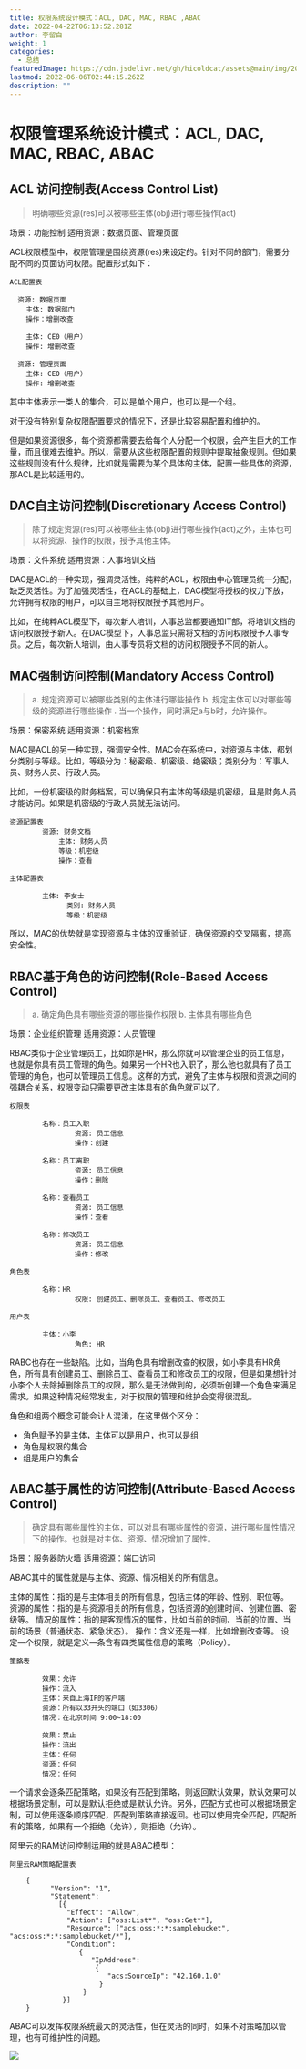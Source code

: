 ```yaml
---
title: 权限系统设计模式：ACL, DAC, MAC, RBAC ,ABAC
date: 2022-04-22T06:13:52.281Z
author: 李留白
weight: 1
categories:
  - 总结
featuredImage: https://cdn.jsdelivr.net/gh/hicoldcat/assets@main/img/20220422144657.png
lastmod: 2022-06-06T02:44:15.262Z
description: ""
---
```


# 权限管理系统设计模式：ACL, DAC, MAC, RBAC, ABAC

## ACL 访问控制表(Access Control List)

> 明确哪些资源(res)可以被哪些主体(obj)进行哪些操作(act)

场景：功能控制 适用资源：数据页面、管理页面

ACL权限模型中，权限管理是围绕资源(res)来设定的。针对不同的部门，需要分配不同的页面访问权限。配置形式如下：

```
ACL配置表
  
  资源: 数据页面
    主体: 数据部门
    操作：增删改查

    主体: CE0（用户）
    操作: 增删改查
  
  资源: 管理页面
    主体: CEO（用户）
    操作: 增删改查
```
其中主体表示一类人的集合，可以是单个用户，也可以是一个组。

对于没有特别复杂权限配置要求的情况下，还是比较容易配置和维护的。

但是如果资源很多，每个资源都需要去给每个人分配一个权限，会产生巨大的工作量，而且很难去维护。所以，需要从这些权限配置的规则中提取抽象规则。但如果这些规则没有什么规律，比如就是需要为某个具体的主体，配置一些具体的资源，那ACL是比较适用的。

## DAC自主访问控制(Discretionary Access Control)

> 除了规定资源(res)可以被哪些主体(obj)进行哪些操作(act)之外，主体也可以将资源、操作的权限，授予其他主体。

场景：文件系统 适用资源：人事培训文档

DAC是ACL的一种实现，强调灵活性。纯粹的ACL，权限由中心管理员统一分配，缺乏灵活性。为了加强灵活性，在ACL的基础上，DAC模型将授权的权力下放，允许拥有权限的用户，可以自主地将权限授予其他用户。

比如，在纯粹ACL模型下，每次新人培训，人事总监都要通知IT部，将培训文档的访问权限授予新人。在DAC模型下，人事总监只需将文档的访问权限授予人事专员。之后，每次新人培训，由人事专员将文档的访问权限授予不同的新人。

## MAC强制访问控制(Mandatory Access Control)

> a. 规定资源可以被哪些类别的主体进行哪些操作 b. 规定主体可以对哪些等级的资源进行哪些操作 . 当一个操作，同时满足a与b时，允许操作。

场景：保密系统 适用资源：机密档案

MAC是ACL的另一种实现，强调安全性。MAC会在系统中，对资源与主体，都划分类别与等级。比如，等级分为：秘密级、机密级、绝密级；类别分为：军事人员、财务人员、行政人员。

比如，一份机密级的财务档案，可以确保只有主体的等级是机密级，且是财务人员才能访问。如果是机密级的行政人员就无法访问。

```
资源配置表
        资源: 财务文档
            主体: 财务人员
            等级：机密级
            操作：查看
                
主体配置表
    
        主体: 李女士
              类别: 财务人员
              等级：机密级

```

所以，MAC的优势就是实现资源与主体的双重验证，确保资源的交叉隔离，提高安全性。

## RBAC基于角色的访问控制(Role-Based Access Control)

> a. 确定角色具有哪些资源的哪些操作权限
> b. 主体具有哪些角色

场景：企业组织管理 适用资源：人员管理

RBAC类似于企业管理员工，比如你是HR，那么你就可以管理企业的员工信息，也就是你具有员工管理的角色。如果另一个HR也入职了，那么他也就具有了员工管理的角色，也可以管理员工信息。这样的方式，避免了主体与权限和资源之间的强耦合关系，权限变动只需要更改主体具有的角色就可以了。

```
权限表
    
        名称：员工入职
                资源: 员工信息
                操作：创建
        
        名称：员工离职
                资源: 员工信息
                操作：删除
        
        名称：查看员工
                资源: 员工信息
                操作：查看
        
        名称：修改员工
                资源: 员工信息
                操作：修改
```

```
角色表
    
        名称：HR
                权限: 创建员工、删除员工、查看员工、修改员工

```

```
用户表
    
        主体：小李
                角色: HR
```

RABC也存在一些​缺陷。比如，当角色具有增删改查的权限，如小李具有HR角色，所有具有创建员工、删除员工、查看员工和修改员工的权限，但是如果想针对小李个人去除掉删除员工的权限，那么是无法做到的，必须新创建一个角色来满足需求​。如果这种情况经常发生，对于权限的管理和维护会变得很混乱。

角色和组两个概念可能会让人混淆，在这里做个区分：

- 角色赋予的是主体，主体可以是用户，也可以是组
- 角色是权限的集合
- 组是用户的集合

## ABAC基于属性的访问控制(Attribute-Based Access Control)

> 确定具有哪些属性的主体，可以对具有哪些属性的资源，进行哪些属性情况下的操作。也就是对主体、资源、情况增加了属性。

场景：服务器防火墙 适用资源：端口访问

ABAC其中的属性就是与主体、资源、情况相关的所有信息。

主体的属性：指的是与主体相关的所有信息，包括主体的年龄、性别、职位等。
资源的属性：指的是与资源相关的所有信息，包括资源的创建时间、创建位置、密级等。
情况的属性：指的是客观情况的属性，比如当前的时间、当前的位置、当前的场景（普通状态、紧急状态）。
操作：含义还是一样，比如增删改查等。
设定一个权限，就是定义一条含有四类属性信息的策略（Policy）。

```
策略表
    
        效果：允许
        操作：流入
        主体：来自上海IP的客户端
        资源：所有以33开头的端口（如3306）
        情况：在北京时间 9:00~18:00
    
        效果：禁止
        操作：流出
        主体：任何
        资源：任何
        情况：任何
```

一个请求会逐条匹配策略，如果没有匹配到策略，则返回默认效果，默认效果可以根据场景定制，可以是默认拒绝或是默认允许。另外，匹配方式也可以根据场景定制，可以使用逐条顺序匹配，匹配到策略直接返回。也可以使用完全匹配，匹配所有的策略，如果有一个拒绝（允许），则拒绝（允许）。

阿里云的RAM访问控制运用的就是ABAC模型：

```
阿里云RAM策略配置表
    
    {
          "Version": "1",
          "Statement":
            [{
              "Effect": "Allow",
              "Action": ["oss:List*", "oss:Get*"],
              "Resource": ["acs:oss:*:*:samplebucket", "acs:oss:*:*:samplebucket/*"],
              "Condition":
                 {
                    "IpAddress":
                     {
                        "acs:SourceIp": "42.160.1.0"
                      }
                  }
             }]
    }

```
ABAC可以发挥权限系统最大的灵活性，但在灵活的同时，如果不对策略加以管理，也有可维护性的问题。

![](https://cdn.jsdelivr.net/gh/hicoldcat/assets@main/img/my.png)